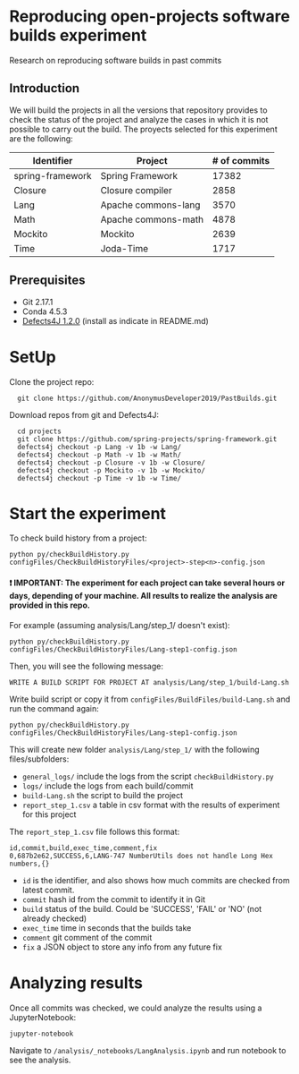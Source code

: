 # Reproducing open-projects software builds experiment

Research on reproducing software builds in past commits

## Introduction

We will build the projects in all the versions that repository provides to check the status of the project and analyze the cases in which it is not possible to carry out the build. The proyects selected for this experiment are the following:

| Identifier       	| Project             	| # of commits 	|
|------------------	|---------------------	|--------------	|
| spring-framework 	| Spring Framework    	| 17382        	|
| Closure          	| Closure compiler    	| 2858         	|
| Lang             	| Apache commons-lang 	| 3570         	|
| Math             	| Apache commons-math 	| 4878         	|
| Mockito          	| Mockito             	| 2639         	|
| Time             	| Joda-Time           	| 1717         	|

## Prerequisites

- Git 2.17.1
- Conda 4.5.3
- [Defects4J 1.2.0](https://github.com/rjust/defects4j/tree/v1.2.0) (install as indicate in README.md)

# SetUp

Clone the project repo:

```
  git clone https://github.com/AnonymusDeveloper2019/PastBuilds.git
```

Download repos from git and Defects4J:

```
  cd projects
  git clone https://github.com/spring-projects/spring-framework.git
  defects4j checkout -p Lang -v 1b -w Lang/
  defects4j checkout -p Math -v 1b -w Math/
  defects4j checkout -p Closure -v 1b -w Closure/
  defects4j checkout -p Mockito -v 1b -w Mockito/
  defects4j checkout -p Time -v 1b -w Time/
```

# Start the experiment

To check build history from a project:

```
python py/checkBuildHistory.py configFiles/CheckBuildHistoryFiles/<project>-step<n>-config.json
```

#### :heavy_exclamation_mark: **IMPORTANT**: The experiment for each project can take several hours or days, depending of your machine. All results to realize the analysis are provided in this repo.

For example (assuming analysis/Lang/step_1/ doesn't exist):

```
python py/checkBuildHistory.py configFiles/CheckBuildHistoryFiles/Lang-step1-config.json
```

Then, you will see the following message:

```
WRITE A BUILD SCRIPT FOR PROJECT AT analysis/Lang/step_1/build-Lang.sh
```

Write build script or copy it from `configFiles/BuildFiles/build-Lang.sh` and run the command again:

```
python py/checkBuildHistory.py configFiles/CheckBuildHistoryFiles/Lang-step1-config.json
```

This will create new folder `analysis/Lang/step_1/` with the following files/subfolders:

- `general_logs/` include the logs from the script `checkBuildHistory.py`
- `logs/` include the logs from each build/commit
- `build-Lang.sh` the script to build the project
- `report_step_1.csv` a table in csv format with the results of experiment for this project

The `report_step_1.csv` file follows this format:

```
id,commit,build,exec_time,comment,fix
0,687b2e62,SUCCESS,6,LANG-747 NumberUtils does not handle Long Hex numbers,{}
```

- `id` is the identifier, and also shows how much commits are checked from latest commit.
- `commit` hash id from the commit to identify it in Git
- `build` status of the build. Could be 'SUCCESS', 'FAIL' or 'NO' (not already checked)
- `exec_time` time in seconds that the builds take 
- `comment` git comment of the commit
- `fix` a JSON object to store any info from any future fix

# Analyzing results

Once all commits was checked, we could analyze the results using a JupyterNotebook:

```
jupyter-notebook
```

Navigate to `/analysis/_notebooks/LangAnalysis.ipynb` and run notebook to see the analysis.